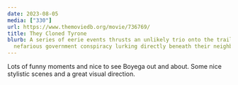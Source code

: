 ```yaml
---
date: 2023-08-05
media: ["330"]
url: https://www.themoviedb.org/movie/736769/
title: They Cloned Tyrone
blurb: A series of eerie events thrusts an unlikely trio onto the trail of a
  nefarious government conspiracy lurking directly beneath their neighborhood.
---
```


Lots of funny moments and nice to see Boyega out and about. Some nice stylistic scenes and a great visual direction.

